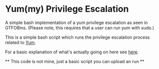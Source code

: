 # Yum(my) Privilege Escalation
A simple bash implementation of a yum privilege escalation as seen in GTFOBins. (Please note, this requires that a user can run yum with sudo.)

This is a simple bash script which runs the privilege escalation process related to [Yum](https://gtfobins.github.io/gtfobins/yum/).

For a basic explanation of what's actually going on here see [here](https://stackoverflow.com/questions/64635912/yum-privilege-escalation).

** This code is not mine, just a basic script you can upload an run **

